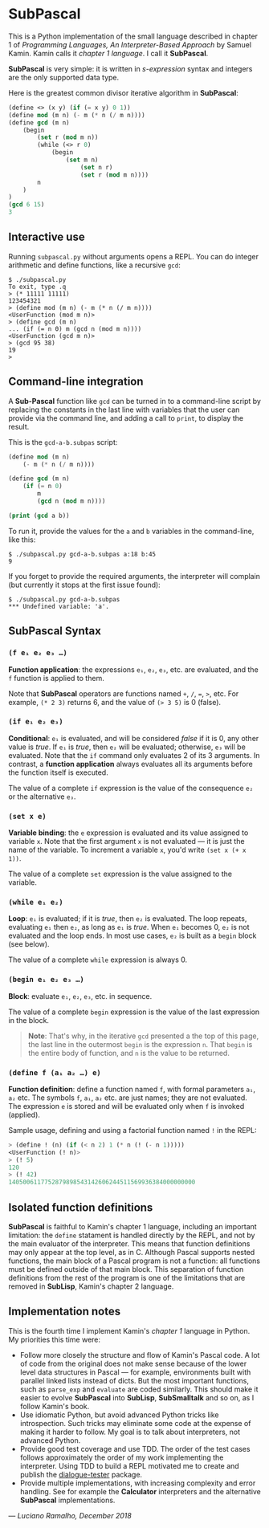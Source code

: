 # SubPascal

This is a Python implementation of the small language described in chapter 1 of *Programming Languages, An Interpreter-Based Approach* by Samuel Kamin. Kamin calls it *chapter 1 language*. I call it **SubPascal**.
 
**SubPascal** is very simple: it is written in *s-expression* syntax and integers are the only supported data type.

Here is the greatest common divisor iterative algorithm in **SubPascal**:

```lisp
(define <> (x y) (if (= x y) 0 1))
(define mod (m n) (- m (* n (/ m n))))
(define gcd (m n)
    (begin
        (set r (mod m n))
        (while (<> r 0)
            (begin
                (set m n)
                    (set n r)
                    (set r (mod m n))))
        n
    )
)
(gcd 6 15)
3
```

## Interactive use

Running `subpascal.py` without arguments opens a REPL. You can do integer arithmetic and define functions, like a recursive `gcd`:

```
$ ./subpascal.py
To exit, type .q
> (* 11111 11111)                       
123454321
> (define mod (m n) (- m (* n (/ m n))))
<UserFunction (mod m n)>
> (define gcd (m n)
... (if (= n 0) m (gcd n (mod m n))))
<UserFunction (gcd m n)>
> (gcd 95 38)
19
> 
```

## Command-line integration

A **Sub-Pascal** function like `gcd` can be turned in to a command-line script by replacing the constants in the last line with variables that the user can provide via the command line, and adding a call to `print`, to display the result.

This is the `gcd-a-b.subpas` script:

```lisp
(define mod (m n)
    (- m (* n (/ m n))))

(define gcd (m n)
    (if (= n 0)
        m
        (gcd n (mod m n))))

(print (gcd a b))
```

To run it, provide the values for the `a` and `b` variables in the command-line, like this:

```
$ ./subpascal.py gcd-a-b.subpas a:18 b:45
9
```

If you forget to provide the required arguments, the interpreter will complain (but currently it stops at the first issue found):

```
$ ./subpascal.py gcd-a-b.subpas
*** Undefined variable: 'a'.
```


## SubPascal Syntax

### `(f e₁ e₂ e₃ …)`

**Function application**: the expressions `e₁`, `e₂`, `e₃`, etc. are evaluated, and the `f` function is applied to them.

Note that **SubPascal** operators are functions named `+`, `/`, `=`, `>`, etc. For example, `(* 2 3)` returns 6, and the value of `(> 3 5)` is 0 (false).

### `(if e₁ e₂ e₃)`

**Conditional**: `e₁` is evaluated, and will be considered *false* if it is 0, any other value is *true*. If `e₁` is *true*, then `e₂` will be evaluated; otherwise,  `e₃` will be evaluated. Note that the  `if` command only evaluates 2 of its 3 arguments. In contrast, a **function application** always evaluates all its arguments before the function itself is executed.

The value of a complete `if` expression is the value of the consequence `e₂` or the alternative `e₃`.

### `(set x e)`

**Variable binding**: the `e` expression is evaluated and its value assigned to variable `x`. Note that the first argument `x` is not evaluated — it is just the name of the variable. To increment a variable `x`, you'd write `(set x (+ x 1))`.

The value of a complete `set` expression is the value assigned to the variable.

### `(while e₁ e₂)`

**Loop**: `e₁` is evaluated; if it is *true*, then `e₂` is evaluated. The loop repeats, evaluating `e₁` then `e₂`, as long as `e₁` is *true*. When `e₁` becomes 0, `e₂` is not evaluated and the loop ends. In most use cases, `e₂` is built as a `begin` block (see below). 

The value of a complete `while` expression is always 0.


### `(begin e₁ e₂ e₃ …)`

**Block**: evaluate `e₁`, `e₂`, `e₃`, etc. in sequence.

The value of a complete `begin` expression is the value of the last expression in the block.

> **Note**: That's why, in the iterative `gcd` presented a the top of this page, the last line in the outermost `begin` is the expression `n`. That `begin` is the entire body of function, and `n` is the value to be returned.

### `(define f (a₁ a₂ …) e)`

**Function definition**: define a function named `f`, with formal parameters `a₁`, `a₂` etc. The symbols `f`, `a₁`, `a₂` etc. are just names; they are not evaluated. The expression `e` is stored and will be evaluated only when `f` is invoked (applied).
 
Sample usage, defining and using a factorial function named `!` in the REPL:

```lisp
> (define ! (n) (if (< n 2) 1 (* n (! (- n 1)))))
<UserFunction (! n)>
> (! 5)
120
> (! 42)
1405006117752879898543142606244511569936384000000000
```

## Isolated function definitions

**SubPascal** is faithful to Kamin's chapter 1 language, including an important limitation: the `define` statament is handled directly by the REPL, and not by the main evaluator of the interpreter. This means that function definitions may only appear at the top level, as in C. Although Pascal supports nested functions, the main block of a Pascal program is not a function: all functions must be defined outside of that main block. This separation of function definitions from the rest of the program is one of the limitations that are removed in **SubLisp**, Kamin's chapter 2 language. 


## Implementation notes

This is the fourth time I implement Kamin's *chapter 1* language in Python. My priorities this time were:

* Follow more closely the structure and flow of Kamin's Pascal code. A lot of code from the original does not make sense because of the lower level data structures in Pascal — for example, environments built with parallel linked lists instead of dicts. But the most important functions, such as `parse_exp` and `evaluate` are coded similarly. This should make it easier to evolve **SubPascal** into **SubLisp**, **SubSmalltalk** and so on, as I follow Kamin's book.
* Use idiomatic Python, but avoid advanced Python tricks like introspection. Such tricks may eliminate some code at the expense of making it harder to follow. My goal is to talk about interpreters, not advanced Python.
* Provide good test coverage and use TDD. The order of the test cases follows approximately the order of my work implementing the interpreter. Using TDD to build a REPL motivated me to create and publish the [dialogue-tester](https://pypi.org/project/dialogue-tester/) package.
* Provide multiple implementations, with increasing complexity and error handling. See for example the **Calculator** interpreters and the alternative **SubPascal** implementations.

— *Luciano Ramalho, December 2018*